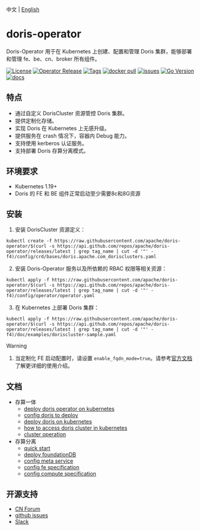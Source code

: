 中文 | [English](README.md)
# doris-operator
Doris-Operator 用于在 Kubernetes 上创建、配置和管理 Doris 集群，能够部署和管理 fe、be、cn、broker 所有组件。  

[![License](https://img.shields.io/badge/license-Apache%202-4EB1BA.svg?color=f5deb3)](https://www.apache.org/licenses/LICENSE-2.0.html)
[![Operator Release](https://img.shields.io/github/v/release/apache/doris-operator?color=00FFFF)](https://github.com/apache/doris-operator/releases)
[![Tags](https://img.shields.io/github/v/tag/apache/doris-operator?label=latest%20tag&color=00FF7F)](https://github.com/apache/doris-operator/tags)
[![docker pull](https://img.shields.io/docker/pulls/apache/doris?color=1E90FF&logo=docker)](https://img.shields.io/docker/pulls/apache/doris)
[![issues](https://img.shields.io/github/issues-search?query=repo%3Aapache%2Fdoris-operator%20is%3Aopen&color=AFEEEE&label=issues)](https://github.com/apache/doris-operator/issues)
[![Go Version](https://img.shields.io/github/go-mod/go-version/apache/doris-operator?color=00FFFF)](https://img.shields.io/github/go-mod/go-version/apache/doris-operator)
[![docs](https://img.shields.io/website?url=https%3A%2F%2Fdoris.apache.org%2Fdocs%2Finstall%2Fdeploy-on-kubernetes%2Finstall-config-cluster&label=docs&color=7FFF00)](https://doris.apache.org/docs/install/deploy-on-kubernetes/install-config-cluster)

## 特点
- 通过自定义 DorisCluster 资源管控 Doris 集群。
- 提供定制化存储。
- 实现 Doris 在 Kubernetes 上无感升级。
- 提供服务在 crash 情况下，容器内 Debug 能力。
- 支持使用 kerberos 认证服务。
- 支持部署 Doris 存算分离模式。

## 环境要求  
- Kubernetes 1.19+  
- Doris 的 FE 和 BE 组件正常启动至少需要8c和8G资源

## 安装  
1. 安装 DorisCluster 资源定义：  
```  
kubectl create -f https://raw.githubusercontent.com/apache/doris-operator/$(curl -s https://api.github.com/repos/apache/doris-operator/releases/latest | grep tag_name | cut -d '"' -f4)/config/crd/bases/doris.apache.com_dorisclusters.yaml
```
2. 安装 Doris-Operator 服务以及所依赖的 RBAC 权限等相关资源：
```
kubectl apply -f https://raw.githubusercontent.com/apache/doris-operator/$(curl -s https://api.github.com/repos/apache/doris-operator/releases/latest | grep tag_name | cut -d '"' -f4)/config/operator/operator.yaml
```
3. 在 Kubernetes 上部署 Doris 集群：
```  
kubectl apply -f https://raw.githubusercontent.com/apache/doris-operator/$(curl -s https://api.github.com/repos/apache/doris-operator/releases/latest | grep tag_name | cut -d '"' -f4)/doc/examples/doriscluster-sample.yaml
```
>[!WARNING]
>1. 当定制化 FE 启动配置时，请设置 `enable_fqdn_mode=true`。请参考[官方文档](https://doris.apache.org/zh-CN/docs/3.0/install/cluster-deployment/k8s-deploy/compute-storage-coupled/install-quickstart)了解更详细的使用介绍。

## 文档
- 存算一体
    - [deploy doris operator on kubernetes](https://doris.apache.org/zh-CN/docs/install/deploy-on-kubernetes/install-doris-operator)
    - [config doris to deploy](https://doris.apache.org/zh-CN/docs/install/deploy-on-kubernetes/install-config-cluster)
    - [deploy doris on kubernetes](https://doris.apache.org/zh-CN/docs/install/deploy-on-kubernetes/install-doris-cluster)
    - [how to access doris cluster in kubernetes](https://doris.apache.org/zh-CN/docs/install/deploy-on-kubernetes/access-cluster)
    - [cluster operation](https://doris.apache.org/zh-CN/docs/install/deploy-on-kubernetes/cluster-operation)
- 存算分离
    - [quick start](https://doris.apache.org/zh-CN/docs/3.0/install/deploy-on-kubernetes/separating-storage-compute/install-doris-cluster)
    - [deploy foundationDB](https://doris.apache.org/zh-CN/docs/3.0/install/deploy-on-kubernetes/separating-storage-compute/install-fdb)
    - [config meta service](https://doris.apache.org/zh-CN/docs/3.0/install/deploy-on-kubernetes/separating-storage-compute/config-ms)
    - [config fe specification](https://doris.apache.org/zh-CN/docs/3.0/install/deploy-on-kubernetes/separating-storage-compute/config-fe)
    - [config compute specification](http://doris.apache.org/zh-CN/docs/3.0/install/deploy-on-kubernetes/separating-storage-compute/config-cg)

## 开源支持
- [CN Forum](https://ask.selectdb.com/)
- [github issues](https://github.com/apache/doris-operator/issues)
- [Slack](https://apachedoriscommunity.slack.com/archives/C02T886T5AR)